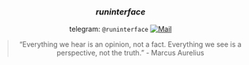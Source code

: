 <div align="center">

### *runinterface*
  
telegram: `@runinterface`
[![Mail](https://img.shields.io/badge/Mail-runinterface@gmail.com-blue)](mailto:runinterface@gmail.com)

>“Everything we hear is an opinion, not a fact. Everything we see is a perspective, not the truth.” - Marcus Aurelius


</div>

